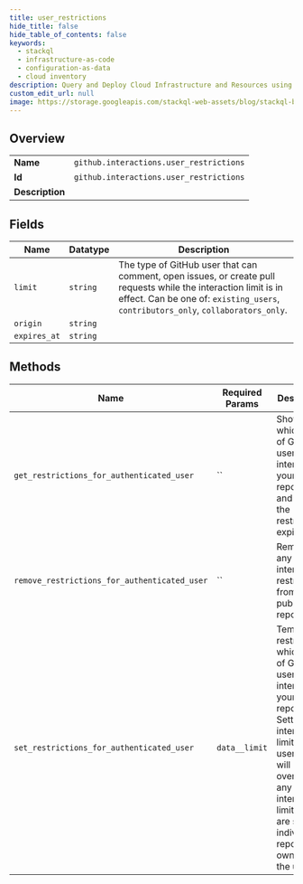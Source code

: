 ```yaml
---
title: user_restrictions
hide_title: false
hide_table_of_contents: false
keywords:
  - stackql
  - infrastructure-as-code
  - configuration-as-data
  - cloud inventory
description: Query and Deploy Cloud Infrastructure and Resources using SQL
custom_edit_url: null
image: https://storage.googleapis.com/stackql-web-assets/blog/stackql-blog-post-featured-image.png
---
```

  
    

## Overview
<table><tbody>
<tr><td><b>Name</b></td><td><code>github.interactions.user_restrictions</code></td></tr>
<tr><td><b>Id</b></td><td><code>github.interactions.user_restrictions</code></td></tr>
<tr><td><b>Description</b></td><td></td></tr>
</tbody></table>

## Fields
| Name | Datatype | Description |
| ---- | -------- | ----------- |
| `limit` | `string` | The type of GitHub user that can comment, open issues, or create pull requests while the interaction limit is in effect. Can be one of: `existing_users`, `contributors_only`, `collaborators_only`. |
| `origin` | `string` |  |
| `expires_at` | `string` |  |
## Methods
| Name | Required Params | Description | Accessible by |
| ---- | --------------- | ----------- | ------------- |
| `get_restrictions_for_authenticated_user` | `` | Shows which type of GitHub user can interact with your public repositories and when the restriction expires. | SELECT |
| `remove_restrictions_for_authenticated_user` | `` | Removes any interaction restrictions from your public repositories. | DELETE |
| `set_restrictions_for_authenticated_user` | `data__limit` | Temporarily restricts which type of GitHub user can interact with your public repositories. Setting the interaction limit at the user level will overwrite any interaction limits that are set for individual repositories owned by the user. | EXEC |
